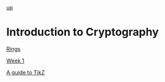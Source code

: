 [up](../../../index.md)

# Introduction to Cryptography

[Rings](./rings.md)

[Week 1](./w1.md)

[A guide to TikZ](./tikz.md)
